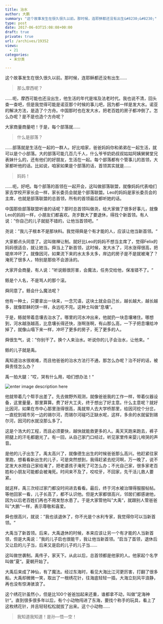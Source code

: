 ```yaml
---
title: 治水
author: 大鹏
summary: "这个故事发生在很久很久以前。那时候，连耶稣都还没有出生&#8230;&#8230;"
type: post
date: 2017-06-03T15:08:08+00:00
draft: true
private: true
url: /archives/19352
views:
  - 21
categories:
  - 未分类

---
```

这个故事发生在很久很久以前。那时候，连耶稣都还没有出生&#8230;&#8230;

> 那么摩西呢？

&#8230;&#8230;呃，摩西可能也还没出生，他生活的年代是埃及法老时代。我也说不清，回头查一查吧，但是我觉得可能是诺亚那个时候的事儿吧，因为都一样是发大水。诺亚的解决方法，是造了个方舟。中国那时也在发大水，把老百姓的房子都冲倒了。怎么办呢？是不是也造个方舟呢？

大家商量商量吧！于是，每个部落就&#8230;&#8230;

> 什么是部落？

&#8230;&#8230;部落就是生活在一起的一群人。好比咱家，爸爸妈妈你和弟弟在一起生活，就可以是个小部落。大的部落可能几百几千人，什么爷爷奶奶叔叔姑姑阿姨舅舅堂兄表妹什么的，还有他们的好朋友，生活在一起。每个部落都有个管事儿的首领，大家都听他的话。比如说，咱家如果是个部落的话，首领其实就是&#8230;&#8230;

> 妈妈！

&#8230;&#8230;呃，好吧。每个部落的首领在一起开会，这叫做部落联盟，就像妈妈代表咱们家去学校开家长会一样，家长委员会就是个部落联盟。Leo的妈妈是家长委员会的主席，也就是部落联盟的总首领，所有的首领最后都听她的话。

中国那些部落联盟听谁的话呢？那时总首领叫做尧，给大家做了很多好事儿，就像Leo的妈妈一样，小朋友们都喜欢。尧岁数大了要退休，得找个新首领。有人说：”你自己的儿子就挺不错的，让他当首领吧。“

尧说：”我儿子根本不是那块料。我觉得舜是个有才能的人，应该让他当新首领。“

大家都点头同意了。这叫做禅让制。就好比Leo的妈妈不想当主席了，觉得Felix的妈妈很适合，就让她当。舜当上了新首领，这时候，发大水了，河水涨得很高，把堤岸冲坏了。就像因河，如果流下来的水太多太多，岸边的房子是不是就被淹了？淹死了很多人，特别是那些不会游泳的。

大家开会商量，有人说：”听说鲧很厉害，会魔法，任务交给他，保准错不了。“

鲧是个人名，不是骂人的那个滚。

舜同意了。鲧会什么魔法呢？

他有一种土，只要拿出一块来，一念咒语，这块土就会自己长，越长越大，越长越多，就像耶稣的饼一样，永远吃不完。这种土叫做“息壤”。

于是，鲧就带着息壤去治水了。哪里的河水冲出来，他就扔一块息壤堵住。哪想到，河水越涨越高，比息壤长得还快，涨啊涨啊，有山那么高，一下子把息壤给冲掉了，就像山塌下来一样，冲坏了更多的房子，死了更多的人。

舜很生气，说：”你别干了。换个人来治水。听说你的儿子会治水，让他来。“

鲧的儿子就是禹。

禹知道治水很艰难，而且他爸爸的治水方法行不通，那怎么办呢？治不好的话，被舜责怪怎么办？

禹一拍大腿：”哎，哭有什么用，咱们想办法！“

![enter image description here][1]

他就带着几个帮手出差了。先去做野外观测，就像爸爸我的工作一样，带着仪器设备，这里量量，那里算算。费了好大工夫，终于想出了好主意。什么主意呢？就好比因河，如果在市中心那里涨得很高，禹就带人去大学桥那里，给因河挖个分岔，一直挖到城市另一边的锡尔河，而锡尔河碰巧正缺水呢，这样，多余的水就留到锡尔河，因河的水就没那么多了。

这是个浩大的工程，而且必须要快，越快就能救更多的人。禹天天跑来跑去，裤子把腿上的汗毛都磨光了。有一回，从自己家门口经过，听见家里传来婴儿啼哭的声音。

是他的儿子出生了。禹太高兴了，就像德生出生的时候爸爸那么高兴。他赶紧往家里跑，想看看新出生的儿子，可是突然想到，我得赶紧去挖河啊，万一晚了，说不定发大水把自己家给淹了，把老婆孩子淹死了可怎么办；不光自己家，很多家老百姓和小朋友可能都会被淹死。时间来不及了，咬咬牙，不回家，先干活儿救人要紧。

就这样，禹三次经过家门都没时间进去看看。最后，终于河水被治理得服服帖帖。等他回家一看，儿子长高了，都不认识他。但是大家都很高兴，邻居们都感谢他，因为以后老百姓们再也不用发愁水患了。于是大家管他叫”大禹“，就跟别人管爸爸叫”大鹏“一样，表示尊敬和喜爱。

舜也很高兴，就说：”我也该退休了，你不光是个水利专家，我觉得你可以当新首领。“

大禹当了新首领。后来，大禹退休的时候，本来应该让另一个有才能的人当新首领，但是大禹说：”我的儿子启也很能干，我让他当新首领。“启当了首领，退休后又让启的儿子当，后来又是启的儿子的儿子当&#8230;&#8230;

这叫做世袭制。禹传子，家天下。从此以后，总首领都是他家的人。他家起个名字叫做”夏“。夏朝开始了。

大禹后来成了神仙，有了魔法。经过东海时，看见大海比江河更厉害，打翻了很多船。大禹却微微一笑，取出了一根绣花针，往海底轻轻一插，大海立刻风平浪静，再也没有惊涛骇浪了。

这个绣花针虽然小，但是比100个爸爸加起来还重，谁都拿不动，叫做”定海神针“。直到很多很多年以后，有个小动物闯进了东海，要找个称手的玩具，看上了这枚绣花针，并且轻轻松松就拔了出来。这个小动物&#8230;&#8230;

> 我知道我知道！是孙&#8212;悟&#8212;空！

 [1]: http://www.dssk.net/uploads/allimg/20160414/14/05/1021291a5-0.jpg
